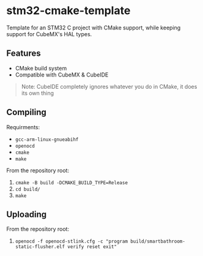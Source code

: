 # stm32-cmake-template
Template for an STM32 C project with CMake support, while keeping support for CubeMX's HAL types.

## Features
- CMake build system
- Compatible with CubeMX & CubeIDE
>Note: CubeIDE completely ignores whatever you do in CMake, it does its own thing

## Compiling
Requirments:
- `gcc-arm-linux-gnueabihf`
- `openocd`
- `cmake`
- `make`

From the repository root:
1. `cmake -B build -DCMAKE_BUILD_TYPE=Release`
2. `cd build/`
3. `make`

## Uploading
From the repository root:
1. `openocd -f openocd-stlink.cfg -c "program build/smartbathroom-static-flusher.elf verify reset exit"`